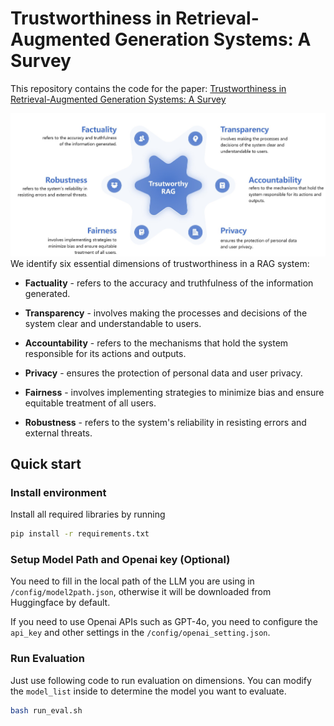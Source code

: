 # Trustworthiness in Retrieval-Augmented Generation Systems: A Survey

This repository contains the code for the paper:
[Trustworthiness in Retrieval-Augmented Generation Systems: A Survey](url)

![framework](framework.jpg)
We identify six essential dimensions of trustworthiness in a RAG system: 

+ **Factuality** - refers to the accuracy and truthfulness of the information generated.

+ **Transparency** - involves making the processes and decisions of the system clear and understandable to users.

+ **Accountability** - refers to the mechanisms that hold the system responsible for its actions and outputs.

+ **Privacy** - ensures the protection of personal data and user privacy.

+ **Fairness** - involves implementing strategies to minimize bias and ensure equitable treatment of all users.

+ **Robustness** - refers to the system's reliability in resisting errors and external threats.

## Quick start

### Install environment

Install all required libraries by running
```bash
pip install -r requirements.txt
```

### Setup Model Path and Openai key (Optional)

You need to fill in the local path of the LLM you are using in `/config/model2path.json`, otherwise it will be downloaded from Huggingface by default. 

If you need to use Openai APIs such as GPT-4o, you need to configure the `api_key` and other settings in the `/config/openai_setting.json`.

### Run Evaluation

Just use following code to run evaluation on dimensions. You can modify the `model_list` inside to determine the model you want to evaluate.

```bash
bash run_eval.sh
```
